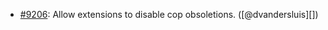 * [#9206](https://github.com/rubocop-hq/rubocop/pull/9206): Allow extensions to disable cop obsoletions. ([@dvandersluis][])
